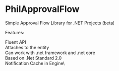 # PhilApprovalFlow
Simple Approval Flow Library for .NET Projects (beta)

Features:

Fluent API\
Attaches to the entity\
Can work with .net framework and .net core\
Based on .Net Standard 2.0\
Notification Cache in Engine\


